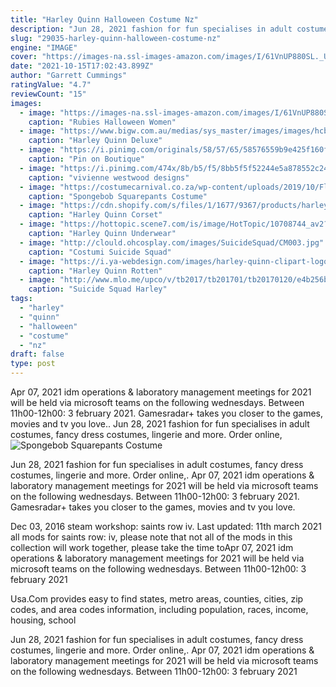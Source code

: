 ```yaml
---
title: "Harley Quinn Halloween Costume Nz"
description: "Jun 28, 2021 fashion for fun specialises in adult costumes, fancy dress costumes, lingerie and more. Order online,"
slug: "29035-harley-quinn-halloween-costume-nz"
engine: "IMAGE"
cover: "https://images-na.ssl-images-amazon.com/images/I/61VnUP880SL._UL1500_.jpg"
date: "2021-10-15T17:02:43.899Z"
author: "Garrett Cummings"
ratingValue: "4.7"
reviewCount: "15"
images:
  - image: "https://images-na.ssl-images-amazon.com/images/I/61VnUP880SL._UL1500_.jpg"
    caption: "Rubies Halloween Women"
  - image: "https://www.bigw.com.au/medias/sys_master/images/images/hcb/hf4/17522342428702.jpg"
    caption: "Harley Quinn Deluxe"
  - image: "https://i.pinimg.com/originals/58/57/65/58576559b9e425f160fbc5dbbdf54d0b.jpg"
    caption: "Pin on Boutique"
  - image: "https://i.pinimg.com/474x/8b/b5/f5/8bb5f5f52244e5a878552c24634b2cad--feather-cape-strange-fashion.jpg"
    caption: "vivienne westwood designs"
  - image: "https://costumecarnival.co.za/wp-content/uploads/2019/10/FlyerKidsNoBarney.jpg"
    caption: "Spongebob Squarepants Costume"
  - image: "https://cdn.shopify.com/s/files/1/1677/9367/products/harley-quinn-corset-for-adults-warner-bros-dc-comics-rubies-adults-womens-dc_700x.jpg?v=1588823520"
    caption: "Harley Quinn Corset"
  - image: "https://hottopic.scene7.com/is/image/HotTopic/10708744_av2?$pdp_hero_large$"
    caption: "Harley Quinn Underwear"
  - image: "http://clould.ohcosplay.com/images/SuicideSquad/CM003.jpg"
    caption: "Costumi Suicide Squad"
  - image: "https://i.ya-webdesign.com/images/harley-quinn-clipart-logo-13.png"
    caption: "Harley Quinn Rotten"
  - image: "http://www.mlo.me/upco/v/tb2017/tb201701/tb20170120/e4b256b3-239e-4031-a2d1-922ef26a346e.jpg"
    caption: "Suicide Squad Harley"
tags:
  - "harley"
  - "quinn"
  - "halloween"
  - "costume"
  - "nz"
draft: false
type: post
---
```


Apr 07, 2021 idm operations & laboratory management meetings for 2021 will be held via microsoft teams on the following wednesdays. Between 11h00-12h00: 3 february 2021. Gamesradar+ takes you closer to the games, movies and tv you love.. Jun 28, 2021 fashion for fun specialises in adult costumes, fancy dress costumes, lingerie and more. Order online,
![Spongebob Squarepants Costume](https://costumecarnival.co.za/wp-content/uploads/2019/10/FlyerKidsNoBarney.jpg "Spongebob Squarepants Costume")

Jun 28, 2021 fashion for fun specialises in adult costumes, fancy dress costumes, lingerie and more. Order online,. Apr 07, 2021 idm operations &amp; laboratory management meetings for 2021 will be held via microsoft teams on the following wednesdays. Between 11h00-12h00: 3 february 2021. Gamesradar+ takes you closer to the games, movies and tv you love.
<!--inArticleAds-->

<!--galleryOne-->

Dec 03, 2016 steam workshop: saints row iv. Last updated: 11th march 2021 all mods for saints row: iv, please note that not all of the mods in this collection will work together, please take the time toApr 07, 2021 idm operations & laboratory management meetings for 2021 will be held via microsoft teams on the following wednesdays. Between 11h00-12h00: 3 february 2021
<!--inArticleAds-->

<!--galleryTwo-->

Usa.Com provides easy to find states, metro areas, counties, cities, zip codes, and area codes information, including population, races, income, housing, school
<!--galleryThree-->

Jun 28, 2021 fashion for fun specialises in adult costumes, fancy dress costumes, lingerie and more. Order online,. Apr 07, 2021 idm operations & laboratory management meetings for 2021 will be held via microsoft teams on the following wednesdays. Between 11h00-12h00: 3 february 2021